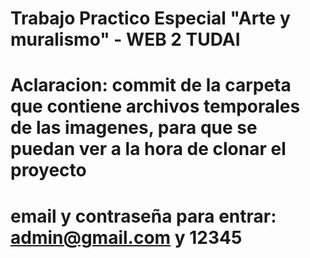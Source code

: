 # Trabajo Practico Especial "Arte y muralismo" - WEB 2 TUDAI
# Aclaracion: commit de la carpeta que contiene archivos temporales de las imagenes, para que se puedan ver a la hora de clonar el proyecto

# email y contraseña para entrar: admin@gmail.com y 12345